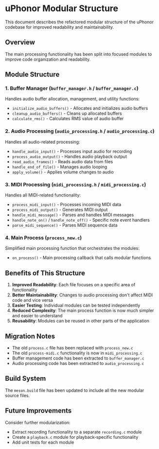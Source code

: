 # uPhonor Modular Structure

This document describes the refactored modular structure of the uPhonor codebase for improved readability and maintainability.

## Overview

The main processing functionality has been split into focused modules to improve code organization and readability.

## Module Structure

### 1. Buffer Manager (`buffer_manager.h` / `buffer_manager.c`)
Handles audio buffer allocation, management, and utility functions:
- `initialize_audio_buffers()` - Allocates and initializes audio buffers
- `cleanup_audio_buffers()` - Cleans up allocated buffers
- `calculate_rms()` - Calculates RMS value of audio buffer

### 2. Audio Processing (`audio_processing.h` / `audio_processing.c`)
Handles all audio-related processing:
- `handle_audio_input()` - Processes input audio for recording
- `process_audio_output()` - Handles audio playback output
- `read_audio_frames()` - Reads audio data from files
- `handle_end_of_file()` - Manages audio looping
- `apply_volume()` - Applies volume changes to audio

### 3. MIDI Processing (`midi_processing.h` / `midi_processing.c`)
Handles all MIDI-related functionality:
- `process_midi_input()` - Processes incoming MIDI data
- `process_midi_output()` - Generates MIDI output
- `handle_midi_message()` - Parses and handles MIDI messages
- `handle_note_on()` / `handle_note_off()` - Specific note event handlers
- `parse_midi_sequence()` - Parses MIDI sequence data

### 4. Main Process (`process_new.c`)
Simplified main processing function that orchestrates the modules:
- `on_process()` - Main processing callback that calls modular functions

## Benefits of This Structure

1. **Improved Readability**: Each file focuses on a specific area of functionality
2. **Better Maintainability**: Changes to audio processing don't affect MIDI code and vice versa
3. **Easier Testing**: Individual modules can be tested independently
4. **Reduced Complexity**: The main process function is now much simpler and easier to understand
5. **Reusability**: Modules can be reused in other parts of the application

## Migration Notes

- The old `process.c` file has been replaced with `process_new.c`
- The old `process-midi.c` functionality is now in `midi_processing.c`
- Buffer management code has been extracted to `buffer_manager.c`
- Audio processing code has been extracted to `audio_processing.c`

## Build System

The `meson.build` file has been updated to include all the new modular source files.

## Future Improvements

Consider further modularization:
- Extract recording functionality to a separate `recording.c` module
- Create a `playback.c` module for playback-specific functionality
- Add unit tests for each module
